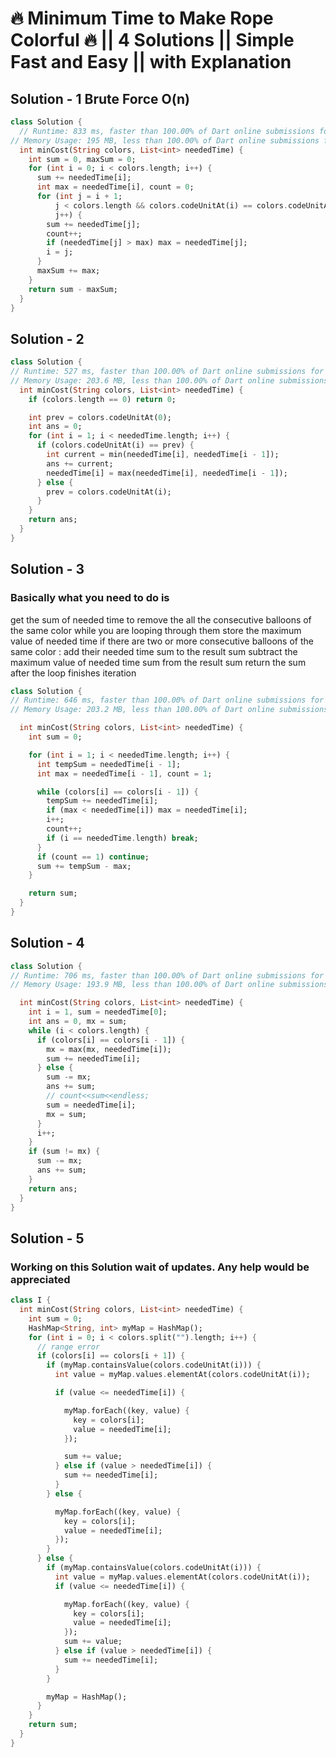 # 🔥 Minimum Time to Make Rope Colorful 🔥 || 4 Solutions || Simple Fast and Easy || with Explanation

## Solution - 1 Brute Force O(n)

```dart
class Solution {
  // Runtime: 833 ms, faster than 100.00% of Dart online submissions for Minimum Time to Make Rope Colorful.
// Memory Usage: 195 MB, less than 100.00% of Dart online submissions for Minimum Time to Make Rope Colorful.
  int minCost(String colors, List<int> neededTime) {
    int sum = 0, maxSum = 0;
    for (int i = 0; i < colors.length; i++) {
      sum += neededTime[i];
      int max = neededTime[i], count = 0;
      for (int j = i + 1;
          j < colors.length && colors.codeUnitAt(i) == colors.codeUnitAt(j);
          j++) {
        sum += neededTime[j];
        count++;
        if (neededTime[j] > max) max = neededTime[j];
        i = j;
      }
      maxSum += max;
    }
    return sum - maxSum;
  }
}
```

## Solution - 2

```dart
class Solution {
// Runtime: 527 ms, faster than 100.00% of Dart online submissions for Minimum Time to Make Rope Colorful.
// Memory Usage: 203.6 MB, less than 100.00% of Dart online submissions for Minimum Time to Make Rope Colorful.
  int minCost(String colors, List<int> neededTime) {
    if (colors.length == 0) return 0;

    int prev = colors.codeUnitAt(0);
    int ans = 0;
    for (int i = 1; i < neededTime.length; i++) {
      if (colors.codeUnitAt(i) == prev) {
        int current = min(neededTime[i], neededTime[i - 1]);
        ans += current;
        neededTime[i] = max(neededTime[i], neededTime[i - 1]);
      } else {
        prev = colors.codeUnitAt(i);
      }
    }
    return ans;
  }
}
```

## Solution - 3

### Basically what you need to do is

get the sum of needed time to remove the all the consecutive balloons of the same color
while you are looping through them store the maximum value of needed time
if there are two or more consecutive balloons of the same color :
add their needed time sum to the result sum
subtract the maximum value of needed time sum from the result sum
return the sum after the loop finishes iteration

```dart
class Solution {
// Runtime: 646 ms, faster than 100.00% of Dart online submissions for Minimum Time to Make Rope Colorful.
// Memory Usage: 203.2 MB, less than 100.00% of Dart online submissions for Minimum Time to Make Rope Colorful.

  int minCost(String colors, List<int> neededTime) {
    int sum = 0;

    for (int i = 1; i < neededTime.length; i++) {
      int tempSum = neededTime[i - 1];
      int max = neededTime[i - 1], count = 1;

      while (colors[i] == colors[i - 1]) {
        tempSum += neededTime[i];
        if (max < neededTime[i]) max = neededTime[i];
        i++;
        count++;
        if (i == neededTime.length) break;
      }
      if (count == 1) continue;
      sum += tempSum - max;
    }

    return sum;
  }
}
```

## Solution - 4

```dart
class Solution {
// Runtime: 706 ms, faster than 100.00% of Dart online submissions for Minimum Time to Make Rope Colorful.
// Memory Usage: 193.9 MB, less than 100.00% of Dart online submissions for Minimum Time to Make Rope Colorful.

  int minCost(String colors, List<int> neededTime) {
    int i = 1, sum = neededTime[0];
    int ans = 0, mx = sum;
    while (i < colors.length) {
      if (colors[i] == colors[i - 1]) {
        mx = max(mx, neededTime[i]);
        sum += neededTime[i];
      } else {
        sum -= mx;
        ans += sum;
        // count<<sum<<endless;
        sum = neededTime[i];
        mx = sum;
      }
      i++;
    }
    if (sum != mx) {
      sum -= mx;
      ans += sum;
    }
    return ans;
  }
}
```

## Solution - 5

### Working on this Solution wait of updates. Any help would be appreciated

```dart
class I {
  int minCost(String colors, List<int> neededTime) {
    int sum = 0;
    HashMap<String, int> myMap = HashMap();
    for (int i = 0; i < colors.split("").length; i++) {
      // range error
      if (colors[i] == colors[i + 1]) {
        if (myMap.containsValue(colors.codeUnitAt(i))) {
          int value = myMap.values.elementAt(colors.codeUnitAt(i));

          if (value <= neededTime[i]) {

            myMap.forEach((key, value) {
              key = colors[i];
              value = neededTime[i];
            });

            sum += value;
          } else if (value > neededTime[i]) {
            sum += neededTime[i];
          }
        } else {

          myMap.forEach((key, value) {
            key = colors[i];
            value = neededTime[i];
          });
        }
      } else {
        if (myMap.containsValue(colors.codeUnitAt(i))) {
          int value = myMap.values.elementAt(colors.codeUnitAt(i));
          if (value <= neededTime[i]) {

            myMap.forEach((key, value) {
              key = colors[i];
              value = neededTime[i];
            });
            sum += value;
          } else if (value > neededTime[i]) {
            sum += neededTime[i];
          }
        }

        myMap = HashMap();
      }
    }
    return sum;
  }
}

```

